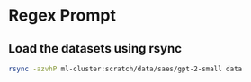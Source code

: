 # Regex Prompt
## Load the datasets using rsync

```bash
rsync -azvhP ml-cluster:scratch/data/saes/gpt-2-small data
```